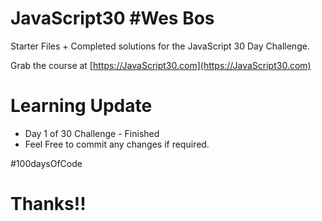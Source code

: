 ﻿# JavaScript30 #Wes Bos

Starter Files + Completed solutions for the JavaScript 30 Day Challenge.

Grab the course at [https://JavaScript30.com](https://JavaScript30.com)


# Learning Update

* Day 1 of 30 Challenge - Finished
* Feel Free to commit any changes if required.

#100daysOfCode


# Thanks!!